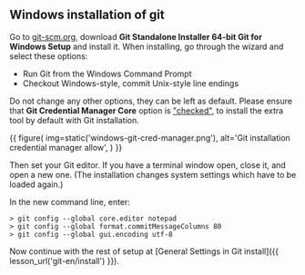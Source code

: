 ## Windows installation of git

Go to [git-scm.org](https://git-scm.com/download/win), download **Git Standalone Installer 64-bit Git for Windows Setup** and install it.
When installing, go through the wizard and select these options:

* Run Git from the Windows Command Prompt
* Checkout Windows-style, commit Unix-style line endings

Do not change any other options, they can be left as default.
Please ensure that **Git Credential Manager Core** option is ["checked"](https://github.com/git-ecosystem/git-credential-manager/blob/release/docs/install.md#git-for-windows-star), to install the extra tool by default with Git installation.

{{ figure( img=static('windows-git-cred-manager.png'), alt='Git installation credential manager allow', ) }}


Then set your Git editor.
If you have a terminal window open, close it, and open a new one.
(The installation changes system settings which have to be loaded again.)

In the new command line, enter:

```console
> git config --global core.editor notepad
> git config --global format.commitMessageColumns 80
> git config --global gui.encoding utf-8
```

Now continue with the rest of setup at [General Settings in Git install]({{ lesson_url('git-en/install') }}).
